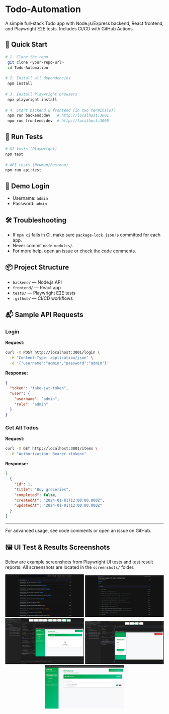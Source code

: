 # Todo-Automation

A simple full-stack Todo app with Node.js/Express backend, React frontend, and Playwright E2E tests. Includes CI/CD with GitHub Actions.

## 🚀 Quick Start

```bash
# 1. Clone the repo
 git clone <your-repo-url>
 cd Todo-Automation

# 2. Install all dependencies
 npm install

# 3. Install Playwright browsers
 npx playwright install

# 4. Start backend & frontend (in two terminals):
 npm run backend:dev   # http://localhost:3001
 npm run frontend:dev  # http://localhost:3000
```

## 🧪 Run Tests

```bash
# UI tests (Playwright)
npm test

# API tests (Newman/Postman)
npm run api:test
```

## 🔑 Demo Login
- Username: `admin`
- Password: `admin`

## 🛠️ Troubleshooting
- If `npm ci` fails in CI, make sure `package-lock.json` is committed for each app.
- Never commit `node_modules/`.
- For more help, open an issue or check the code comments.

## 📦 Project Structure
- `backend/`   — Node.js API
- `frontend/`  — React app
- `tests/`     — Playwright E2E tests
- `.github/`   — CI/CD workflows

## 📬 Sample API Requests

### Login

**Request:**
```bash
curl -X POST http://localhost:3001/login \
  -H "Content-Type: application/json" \
  -d '{"username":"admin","password":"admin"}'
```

**Response:**
```json
{
  "token": "fake-jwt-token",
  "user": {
    "username": "admin",
    "role": "admin"
  }
}
```

### Get All Todos

**Request:**
```bash
curl -X GET http://localhost:3001/items \
  -H "Authorization: Bearer <token>"
```

**Response:**
```json
[
  {
    "id": 1,
    "title": "Buy groceries",
    "completed": false,
    "createdAt": "2024-01-01T12:00:00.000Z",
    "updatedAt": "2024-01-01T12:00:00.000Z"
  }
]
```

---
For advanced usage, see code comments or open an issue on GitHub.

## 🖼️ UI Test & Results Screenshots

Below are example screenshots from Playwright UI tests and test result reports. All screenshots are located in the `screenshots/` folder.

<p align="center">
  <img src="screenshots/Screenshot%202025-07-29%20at%2012.30.06.png" width="250" />
  <img src="screenshots/Screenshot%202025-07-29%20at%2012.30.33.png" width="250" />
  <img src="screenshots/Screenshot%202025-07-29%20at%2012.56.58.png" width="250" />
  <img src="screenshots/Screenshot%202025-07-29%20at%2012.57.59.png" width="250" />
  <img src="screenshots/Screenshot%202025-07-29%20at%2013.00.14.png" width="250" />
</p>

